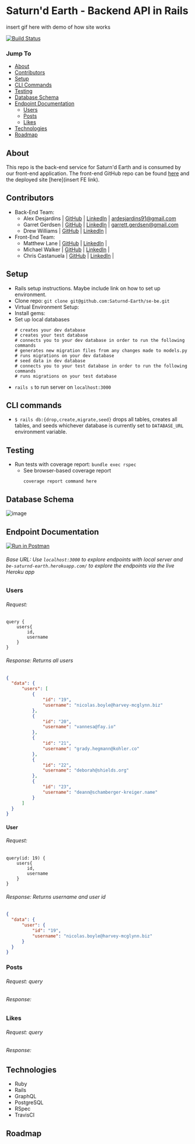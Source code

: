 # Saturn'd Earth - Backend API in Rails


insert gif here with demo of how site works

[![Build Status](https://travis-ci.org/Saturnd-Earth/se-be.svg?branch=main)](https://travis-ci.org/github/Saturnd-Earth/se-be)

### Jump To
- [About](#about)
- [Contributors](#contributors)
- [Setup](#setup)
- [CLI Commands](#cli-commands)
- [Testing](#testing)
- [Database Schema](#database-schema)
- [Endpoint Documentation](#endpoint-documentation)
  - [Users](#users)
  - [Posts](#posts)
  - [Likes](#likes)
- [Technologies](#technologies)
- [Roadmap](#roadmap)

## About


This repo is the back-end service for Saturn'd Earth and is consumed by our front-end application. The front-end GitHub repo can be found [here](https://github.com/Saturnd-Earth/se-fe) and the deployed site [here](insert FE link).

## Contributors
- Back-End Team:
  - Alex Desjardins | [GitHub](https://github.com/moosehandlr) | [LinkedIn](https://www.linkedin.com/in/alex-desjardins-59297b8b/) | ardesjardins91@gmail.com
  - Garret Gerdsen | [GitHub](https://github.com/ggerdsen) | [LinkedIn](https://www.linkedin.com/in/ggerdsen/) | garrett.gerdsen@gmail.com
  - Drew Williams | [GitHub](https://github.com/drewwilliams5280) | [LinkedIn](https://www.linkedin.com/in/drewwilliams5280/) |
- Front-End Team:
  - Matthew Lane | [GitHub](https://github.com/GreyMatteOr) | [LinkedIn](https://www.linkedin.com/in/themplane/) |
  - Michael Walker | [GitHub](https://github.com/MichaelEWalker87) | [LinkedIn](https://www.linkedin.com/in/michael-walker-719471141/) |
  - Chris Castanuela | [GitHub](https://github.com/Chriscastanuela) | [LinkedIn](https://www.linkedin.com/in/christopher-castanuela/) |

## Setup
- Rails setup instructions. Maybe include link on how to set up environment.
- Clone repo: `git clone git@github.com:Saturnd-Earth/se-be.git`
- Virtual Environment Setup:
- Install gems:
- Set up local databases
  ```shell
  # creates your dev database
  # creates your test database
  # connects you to your dev database in order to run the following commands
  # generates new migration files from any changes made to models.py
  # runs migrations on your dev database
  # seed data in dev database
  # connects you to your test database in order to run the following commands
  # runs migrations on your test database
  ```
- `rails s` to run server on `localhost:3000`

## CLI commands
- `$ rails db:{drop,create,migrate,seed}` drops all tables, creates all tables, and seeds whichever database is currently set to `DATABASE_URL` environment variable.

## Testing
- Run tests with coverage report: `bundle exec rspec`
  - See browser-based coverage report
    ```
    coverage report command here
    ```

## Database Schema
![image]()

## Endpoint Documentation
[![Run in Postman](https://run.pstmn.io/button.svg)](https://app.getpostman.com/run-collection/c6bb506040a84336a8e8)
###### Base URL: Use `localhost:3000` to explore endpoints with local server and `be-saturnd-earth.herokuapp.com/` to explore the endpoints via the live Heroku app

### Users
###### Request:
```
query {
    users{
        id,
        username
    }
}
```
###### Response: Returns all users
  ```JSON
  {
    "data": {
        "users": [
            {
                "id": "19",
                "username": "nicolas.boyle@harvey-mcglynn.biz"
            },
            {
                "id": "20",
                "username": "vannesa@fay.io"
            },
            {
                "id": "21",
                "username": "grady.hegmann@kohler.co"
            },
            {
                "id": "22",
                "username": "deborah@shields.org"
            },
            {
                "id": "23",
                "username": "deann@schamberger-kreiger.name"
            }
        ]
    }
}
  ```

#### User
###### Request:
```
query(id: 19) {
    users{
        id,
        username
    }
}
```
###### Response: Returns username and user id
  ```JSON
  {
    "data": {
        "user": {
            "id": "19",
            "username": "nicolas.boyle@harvey-mcglynn.biz"
        }
    }
}
  ```

### Posts
###### Request: query
###### Response:


### Likes
###### Request: query
###### Response:

## Technologies
- Ruby
- Rails
- GraphQL
- PostgreSQL
- RSpec
- TravisCI

## Roadmap
